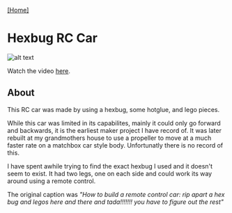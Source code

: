 [[Home]](https://orange.haus)

# Hexbug RC Car

![alt text](https://orange.haus/hexbugrc/hexbugcar.jpg "Picture of Car")

Watch the video [here](https://www.youtube.com/watch?v=n4c9sMm_AnY).

## About
This RC car was made by using a hexbug, some hotglue, and lego pieces.

While this car was limited in its capabilites, mainly it could only go forward and backwards, it is the earliest maker project I have record of. It was later rebuilt at my grandmothers house to use a propeller to move at a much faster rate on a matchbox car style body. Unfortunatly there is no record of this.

I have spent awhile trying to find the exact hexbug I used and it doesn't seem to exist. It had two legs, one on each side and could work its way around using a remote control.

The original caption was *"How to build a remote control car: rip apart a hex bug and legos here and there and tada!!!!!!! you have to figure out the rest"*
